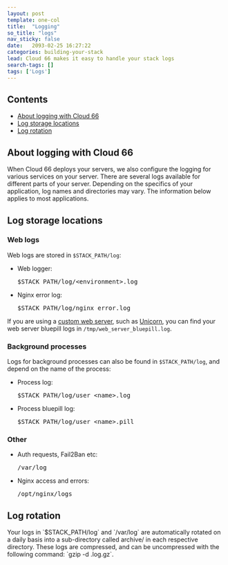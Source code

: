 ```yaml
---
layout: post
template: one-col
title:  "Logging"
so_title: "logs"
nav_sticky: false
date:   2093-02-25 16:27:22
categories: building-your-stack
lead: Cloud 66 makes it easy to handle your stack logs
search-tags: []
tags: ['Logs']
---
```


<h2>Contents</h2>
<ul class="page-toc">
    <li>
        <a href="#about">About logging with Cloud 66</a>
    </li>
    <li>
        <a href="#locations">Log storage locations</a>
    </li>
    <li>
        <a href="#rotation">Log rotation</a>
    </li>
</ul>

<h2 id="about">About logging with Cloud 66</h2>
When Cloud 66 deploys your servers, we also configure the logging for various services on your server. There are several logs available for different parts of your server. Depending on the specifics of your application, log names and directories may vary. The information below applies to most applications.

<h2 id="locations">Log storage locations</h2>
<h3>Web logs</h3>
Web logs are stored in <code>$STACK_PATH/log</code>:

<ul>
<li>Web logger: <pre class="terminal">$STACK_PATH/log/&#60;environment&#62;.log</pre></li>
<li>Nginx error log: <pre class="terminal">$STACK_PATH/log/nginx_error.log</pre></li>
</ul>

If you are using a [custom web server](/web-server/custom-webserver.html), such as [Unicorn](/web-server/unicorn-rack-server.html), you can find your web server bluepill logs in <code>/tmp/web_server_bluepill.log</code>.

<h3>Background processes</h3>

Logs for background processes can also be found in <code>$STACK_PATH/log</code>, and depend on the name of the process:

<ul>
<li>Process log: <pre class="terminal">$STACK_PATH/log/user_&#60;name&#62;.log</pre></li>
<li>Process bluepill log: <pre class="terminal">$STACK_PATH/log/user_&#60;name&#62;.pill</pre></li>
</ul>

<h3>Other</h3>

<ul>
<li>Auth requests, Fail2Ban etc: <pre class="terminal">/var/log</pre></li>
<li>Nginx access and errors: <pre class="terminal">/opt/nginx/logs</pre></li>
</ul>

<h2 id="rotation">Log rotation</h2>
Your logs in `$STACK_PATH/log` and `/var/log` are automatically rotated on a daily basis into a sub-directory called archive/ in each respective directory.
These logs are compressed, and can be uncompressed with the following command: `gzip -d <log_file>.log.gz`.